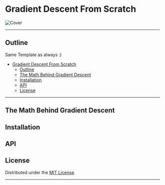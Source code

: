 # Gradient Descent From Scratch

![Cover](img.jpg)

---

## Outline

Same Template as always :)

- [Gradient Descent From Scratch](#gradient-descent-from-scratch)
  - [Outline](#outline)
  - [The Math Behind Gradient Descent](#the-math-behind-gradient-descent)
  - [Installation](#installation)
  - [API](#api)
  - [License](#license)

---

## The Math Behind Gradient Descent

## Installation

## API

## License

Distributed under the [MIT License](LICENSE).

---
